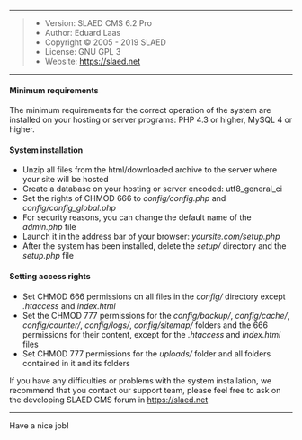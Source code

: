 ____

> + Version: SLAED CMS 6.2 Pro
> + Author: Eduard Laas
> + Copyright © 2005 - 2019 SLAED
> + License: GNU GPL 3
> + Website: https://slaed.net
____

#### Minimum requirements

The minimum requirements for the correct operation of the system are installed on your hosting or server programs: PHP 4.3 or higher, MySQL 4 or higher.

#### System installation

+ Unzip all files from the html/downloaded archive to the server where your site will be hosted
+ Create a database on your hosting or server encoded: utf8_general_ci
+ Set the rights of CHMOD 666 to _config/config.php_ and _config/config_global.php_
+ For security reasons, you can change the default name of the _admin.php_ file
+ Launch it in the address bar of your browser: _yoursite.com/setup.php_
+ After the system has been installed, delete the _setup/_ directory and the _setup.php_ file

#### Setting access rights

+ Set CHMOD 666 permissions on all files in the _config/_ directory except _.htaccess_ and _index.html_
+ Set the CHMOD 777 permissions for the _config/backup/_, _config/cache/_, _config/counter/_, _config/logs/_, _config/sitemap/_ folders and the 666 permissions for their content, except for the _.htaccess_ and _index.html_ files
+ Set CHMOD 777 permissions for the _uploads/_ folder and all folders contained in it and its folders

If you have any difficulties or problems with the system installation, we recommend that you contact our support team, please feel free to ask on the developing SLAED CMS forum in https://slaed.net

____

Have a nice job!